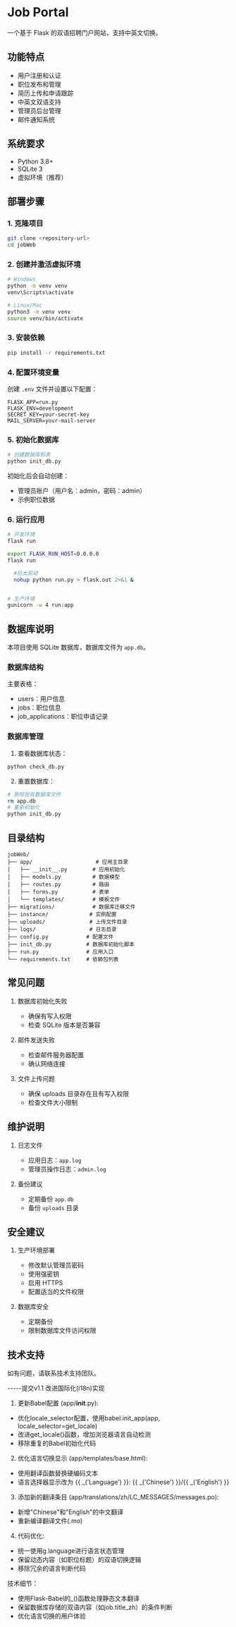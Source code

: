 # Job Portal

一个基于 Flask 的双语招聘门户网站，支持中英文切换。

## 功能特点

- 用户注册和认证
- 职位发布和管理
- 简历上传和申请跟踪
- 中英文双语支持
- 管理员后台管理
- 邮件通知系统

## 系统要求

- Python 3.8+
- SQLite 3
- 虚拟环境（推荐）

## 部署步骤

### 1. 克隆项目

```bash
git clone <repository-url>
cd jobWeb
```

### 2. 创建并激活虚拟环境

```bash
# Windows
python -m venv venv
venv\Scripts\activate

# Linux/Mac
python3 -m venv venv
source venv/bin/activate
```

### 3. 安装依赖

```bash
pip install -r requirements.txt
```

### 4. 配置环境变量

创建 `.env` 文件并设置以下配置：

```
FLASK_APP=run.py
FLASK_ENV=development
SECRET_KEY=your-secret-key
MAIL_SERVER=your-mail-server
```

### 5. 初始化数据库

```bash
# 创建数据库和表
python init_db.py
```

初始化后会自动创建：
- 管理员账户（用户名：admin，密码：admin）
- 示例职位数据

### 6. 运行应用

```bash
# 开发环境
flask run

export FLASK_RUN_HOST=0.0.0.0
flask run

  #后太启动
  nohup python run.py > flask.out 2>&1 &


# 生产环境
gunicorn -w 4 run:app
```

## 数据库说明

本项目使用 SQLite 数据库，数据库文件为 `app.db`。

### 数据库结构

主要表格：
- users：用户信息
- jobs：职位信息
- job_applications：职位申请记录

### 数据库管理

1. 查看数据库状态：
```bash
python check_db.py
```

2. 重置数据库：
```bash
# 删除现有数据库文件
rm app.db
# 重新初始化
python init_db.py
```

## 目录结构

```
jobWeb/
├── app/                    # 应用主目录
│   ├── __init__.py        # 应用初始化
│   ├── models.py          # 数据模型
│   ├── routes.py          # 路由
│   ├── forms.py           # 表单
│   └── templates/         # 模板文件
├── migrations/            # 数据库迁移文件
├── instance/             # 实例配置
├── uploads/              # 上传文件目录
├── logs/                 # 日志目录
├── config.py            # 配置文件
├── init_db.py           # 数据库初始化脚本
├── run.py               # 应用入口
└── requirements.txt     # 依赖包列表
```

## 常见问题

1. 数据库初始化失败
   - 确保有写入权限
   - 检查 SQLite 版本是否兼容

2. 邮件发送失败
   - 检查邮件服务器配置
   - 确认网络连接

3. 文件上传问题
   - 确保 uploads 目录存在且有写入权限
   - 检查文件大小限制

## 维护说明

1. 日志文件
   - 应用日志：`app.log`
   - 管理员操作日志：`admin.log`

2. 备份建议
   - 定期备份 `app.db`
   - 备份 `uploads` 目录

## 安全建议

1. 生产环境部署
   - 修改默认管理员密码
   - 使用强密钥
   - 启用 HTTPS
   - 配置适当的文件权限

2. 数据库安全
   - 定期备份
   - 限制数据库文件访问权限

## 技术支持

如有问题，请联系技术支持团队。 














-----提交v1.1
改进国际化(i18n)实现

1. 更新Babel配置 (app/__init__.py):
- 优化locale_selector配置，使用babel.init_app(app, locale_selector=get_locale)
- 改进get_locale()函数，增加浏览器语言自动检测
- 移除重复的Babel初始化代码

2. 优化语言切换显示 (app/templates/base.html):
- 使用翻译函数替换硬编码文本
- 语言选择器显示改为 {{ _('Language') }}: {{ _('Chinese') }}/{{ _('English') }}

3. 添加新的翻译条目 (app/translations/zh/LC_MESSAGES/messages.po):
- 新增"Chinese"和"English"的中文翻译
- 重新编译翻译文件(.mo)

4. 代码优化:
- 统一使用g.language进行语言状态管理
- 保留动态内容（如职位标题）的双语切换逻辑
- 移除冗余的语言判断代码

技术细节：
- 使用Flask-Babel的_()函数处理静态文本翻译
- 保留数据库存储的双语内容（如job.title_zh）的条件判断
- 优化语言切换的用户体验